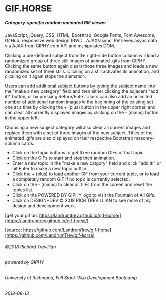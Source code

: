 # GIF.HORSE
##### Category-specific random animated GIF viewer

JavaScript, jQuery, CSS, HTML, Bootstrap, Google Fonts, Font Awesome, GitHub, responsive web design (RWD), AJAX/async. Retrieves async data via AJAX from GIPHY.com API and manipulates DOM.

Clicking a pre-defined subject from the right-side button column will load a randomized group of three still images of animated .gifs from GIPHY. Clicking the same button again clears those three images and loads a new randomized set of three stills. Clicking on a still activates its animation, and clicking on it again stops the animation.

Users can add additional subject buttons by typing the subject name into the "make a new category" field and then either clicking the adjacent "add it!" button, or by pressing Return/Enter. Users can also add an unlimited number of additional random images to the beginning of the existing set one at a time by clicking the + (plus) button in the upper right corner, and can clear all currently displayed images by clicking on the - (minus) button in the upper left.

Choosing a new subject category will also clear all current images and replace them with a set of three images of the new subject. Titles of the animated .gifs are also displayed on their respective Bootstrap masonry-column cards.


- Click on the topic buttons to get three random GIFs of that topic.
- Click on the GIFs to start and stop their animation.
- Enter a new topic in the "make a new catgory" field and click "add it!" or hit Enter to make a new topic button.
- Click the + (plus) to load another GIF from your current topic, or to load a completely random GIF if no topic is currently selected.
- Click on the - (minus) to clear all GIFs from the screen and reset the topics list.
- Click on the POWERED BY GIPHY logo to visit the Fountain of All Gifs.
- Click on DESIGN+DEV © 2018 RICH TREVILLIAN to see more of my design and development work.


[get your gif on: https://landrumtrev.github.io/gif-horse/](https://landrumtrev.github.io/gif-horse/)

[source: https://github.com/LandrumTrev/gif-horse](https://github.com/LandrumTrev/gif-horse)

###### ©2018 Richard Trevillian
###### powered by GIPHY
###### University of Richmond, Full Stack Web Development Bootcamp
###### 2018-09-13
